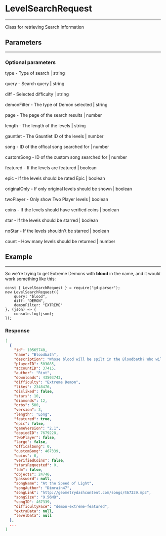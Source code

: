 # LevelSearchRequest

---
Class for retrieving Search Information

## Parameters

---
### Optional parameters
type - Type of search | string<br><br>
query - Search query | string<br><br>
diff - Selected difficulty | string<br><br>
demonFilter - The type of Demon selected | string<br><br>
page - The page of the search results | number<br><br>
length - The length of the levels | string<br><br>
gauntlet - The Gauntlet ID of the levels | number<br><br>
song - ID of the offical song searched for | number<br><br>
customSong - ID of the custom song searched for | number<br><br>
featured - If the levels are featured | boolean<br><br>
epic - If the levels should be rated Epic | boolean<br><br>
originalOnly - If only original levels should be shown | boolean<br><br>
twoPlayer - Only show Two Player levels | boolean<br><br>
coins - If the levels should have verified coins | boolean<br><br>
star - If the levels should be starred | boolean<br><br>
noStar - If the levels shouldn't be starred | boolean<br><br>
count - How many levels should be returned | number

## Example

---

So we're trying to get Extreme Demons with **blood** in the name, and it would work something like this:
```JS
const { LevelSearchRequest } = require("gd-parser");
new LevelSearchRequest({
    query: "blood",
    diff: "DEMON",
    demonFilter: "EXTREME"
}, (json) => {
    console.log(json);
});
```
### Response
```JSON
[
  {
    "id": 10565740,
    "name": "Bloodbath",
    "description": "Whose blood will be spilt in the Bloodbath? Who will the victors be? How many will survive? Good luck...",
    "playerID": 503085,
    "accountID": 37415,
    "author": "Riot",
    "downloads": 43503743,
    "difficulty": "Extreme Demon",
    "likes": 2348476,
    "disliked": false,
    "stars": 10,
    "diamonds": 12,
    "orbs": 500,
    "version": 3,
    "length": "Long",
    "featured": true,
    "epic": false,
    "gameVersion": "2.1",
    "copiedID": 7679228,
    "twoPlayer": false,
    "large": false,
    "officalSong": 0,
    "customSong": 467339,
    "coins": 0,
    "verifiedCoins": false,
    "starsRequested": 0,
    "ldm": false,
    "objects": 24746,
    "password": null,
    "songName": "At the Speed of Light",
    "songAuthor": "Dimrain47",
    "songLink": "http://geometrydashcontent.com/songs/467339.mp3",
    "songSize": "9.56MB",
    "songID": 467339,
    "difficultyFace": "demon-extreme-featured",
    "extraData": null,
    "levelData": null
  },
  ...
]
```
